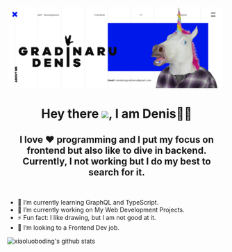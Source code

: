 <img src="https://github.com/dnisdv/dnisdv/blob/master/Frame%2029.png?raw=true" alt='banner' />

<h1 align="center">Hey there <img src="https://github.com/hrittikhere/hrittikhere/blob/master/Hi.gif" width="40px" />, I am Denis👨‍💻</h1>

<h2 align="center"> I love ❤️ programming and I put my focus on frontend but also like to dive in backend. Currently, I not working but I do my best to search for it.</h2>
<br />
<ul>
    <li>🌱 I’m currently learning GraphQL and TypeScript. </li>
    <li>🔭 I’m currently working on My Web Development Projects. </li>
    <li>⚡ Fun fact: I like drawing, but I am not good at it. 
    <li>👯 I’m looking to a Frontend Dev job.</li>
</ul>


![xiaoluoboding's github stats](https://github-readme-stats.vercel.app/api?username=dnisdv&show_icons=true&theme=dracula)
